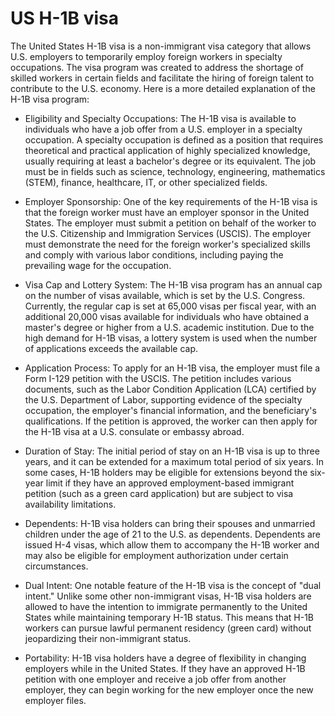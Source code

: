 # US H-1B visa

The United States H-1B visa is a non-immigrant visa category that allows U.S. employers to temporarily employ foreign workers in specialty occupations. The visa program was created to address the shortage of skilled workers in certain fields and facilitate the hiring of foreign talent to contribute to the U.S. economy. Here is a more detailed explanation of the H-1B visa program:

* Eligibility and Specialty Occupations: The H-1B visa is available to individuals who have a job offer from a U.S. employer in a specialty occupation. A specialty occupation is defined as a position that requires theoretical and practical application of highly specialized knowledge, usually requiring at least a bachelor's degree or its equivalent. The job must be in fields such as science, technology, engineering, mathematics (STEM), finance, healthcare, IT, or other specialized fields.

* Employer Sponsorship: One of the key requirements of the H-1B visa is that the foreign worker must have an employer sponsor in the United States. The employer must submit a petition on behalf of the worker to the U.S. Citizenship and Immigration Services (USCIS). The employer must demonstrate the need for the foreign worker's specialized skills and comply with various labor conditions, including paying the prevailing wage for the occupation.

* Visa Cap and Lottery System: The H-1B visa program has an annual cap on the number of visas available, which is set by the U.S. Congress. Currently, the regular cap is set at 65,000 visas per fiscal year, with an additional 20,000 visas available for individuals who have obtained a master's degree or higher from a U.S. academic institution. Due to the high demand for H-1B visas, a lottery system is used when the number of applications exceeds the available cap.

* Application Process: To apply for an H-1B visa, the employer must file a Form I-129 petition with the USCIS. The petition includes various documents, such as the Labor Condition Application (LCA) certified by the U.S. Department of Labor, supporting evidence of the specialty occupation, the employer's financial information, and the beneficiary's qualifications. If the petition is approved, the worker can then apply for the H-1B visa at a U.S. consulate or embassy abroad.

* Duration of Stay: The initial period of stay on an H-1B visa is up to three years, and it can be extended for a maximum total period of six years. In some cases, H-1B holders may be eligible for extensions beyond the six-year limit if they have an approved employment-based immigrant petition (such as a green card application) but are subject to visa availability limitations.

* Dependents: H-1B visa holders can bring their spouses and unmarried children under the age of 21 to the U.S. as dependents. Dependents are issued H-4 visas, which allow them to accompany the H-1B worker and may also be eligible for employment authorization under certain circumstances.

* Dual Intent: One notable feature of the H-1B visa is the concept of "dual intent." Unlike some other non-immigrant visas, H-1B visa holders are allowed to have the intention to immigrate permanently to the United States while maintaining temporary H-1B status. This means that H-1B workers can pursue lawful permanent residency (green card) without jeopardizing their non-immigrant status.

* Portability: H-1B visa holders have a degree of flexibility in changing employers while in the United States. If they have an approved H-1B petition with one employer and receive a job offer from another employer, they can begin working for the new employer once the new employer files.
